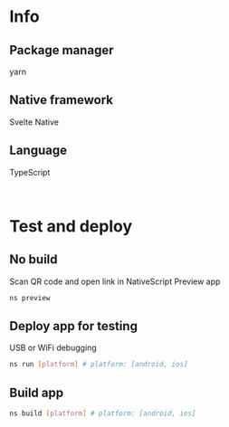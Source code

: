 # Info
## Package manager
yarn

## Native framework

Svelte Native

## Language

TypeScript

<br/>

# Test and deploy
## No build
Scan QR code and open link in NativeScript Preview app
```bash
ns preview
```

## Deploy app for testing
USB or WiFi debugging
```bash
ns run [platform] # platform: [android, ios]
```

## Build app
```bash
ns build [platform] # platform: [android, ios]
```